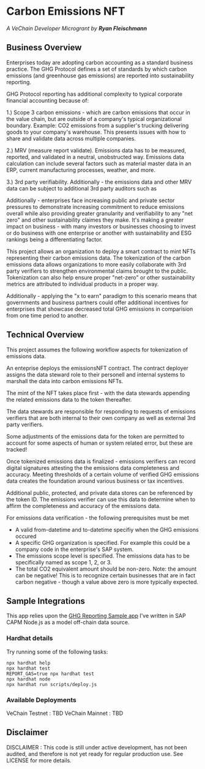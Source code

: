 # Carbon Emissions NFT 
<i>A VeChain Developer Microgrant by <b>Ryan Fleischmann</b></i>

## Business Overview
Enterprises today are adopting carbon accounting as a standard business practice. The GHG Protocol defines a set of standards by which carbon emissions (and greenhouse gas emissions) are reported into sustainability reporting.

GHG Protocol reporting has additional complexity to typical corporate financial accounting because of:

1.) Scope 3 carbon emissions - which are carbon emissions that occur in the value chain, but are outside of a company's typical organizational boundary. Example: CO2 emissions from a supplier's trucking delivering goods to your company's warehouse. This presents issues with how to share and validate data across multiple companies.

2.) MRV (measure report validate). Emissions data has to be measured, reported, and validated in a neutral, unobstructed way. Emissions data calculation can include several factors such as material master data in an ERP, current manufacturing processes, weather, and more.

3.) 3rd party verifiability. Additionally - the emissions data and other MRV data can be subject to additional 3rd party auditors such as

Additionally - enterprises face increasing public and private sector pressures to demonstrate increasing commitment to reduce emissions overall while also providing greater granularity and verifiability to any "net zero" and other sustainability claimes they make. It's making a greater impact on business - with many investors or businesses choosing to invest or do business with one enterprise or another with sustainability and ESG rankings being a differentiating factor.

This project allows an organization to deploy a smart contract to mint NFTs representing their carbon emissions data. The tokenization of the carbon emissions data allows organizations to more easily collaborate with 3rd party verifiers to strengthen environmental claims brought to the public. Tokenization can also help ensure proper "net-zero" or other sustainability metrics are attributed to individual products in a proper way.

Additionally - applying the "x to earn" paradigm to this scenario means that governments and business partners could offer additional incentives for enterprises that showcase decreased total GHG emissions in comparision from one time period to another.

## Technical Overview

This project assumes the following workflow aspects for tokenization of emissions data.

An enteprise deploys the emissionsNFT contract. The contract deployer assigns the data steward role to their personell and internal systems to marshall the data into carbon emissions NFTs.

The mint of the NFT takes place first - with the data stewards appending the related emissions data to the token thereafter.

The data stewards are responsible for responding to requests of emissions verifiers that are both internal to their own company as well as external 3rd party verifiers.

Some adjustments of the emissions data for the token are permitted to account for some aspects of human or system related error, but these are tracked!

Once tokenized emissions data is finalized - emissions verifiers can record digital signatures attesting the the emissions data completeness and accuracy. Meeting thresholds of a certain volume of verified GHG emissions data creates the foundation around various business or tax incentives.

Additional public, protected, and private data stores can be referenced by the token ID. The emissions verifier can use this data to determine when to affirm the completeness and accuracy of the emissions data.

For emissions data verification - the following prerequisites must be met
- A valid from-datetime and to-datetime specifiy when the GHG emissions occured
- A specific GHG organization is specified. For example this could be a company code in the enterprise's SAP system.
- The emissions scope level is specified. The emissions data has to be specifically named as scope 1, 2, or 3.
- The total CO2 equivalent amount should be non-zero. Note: the amount can be negative! This is to recognize certain businesses that are in fact carbon negative - though a value above zero is more typically expected.


## Sample Integrations
This app relies upon the [GHG Reporting Sample app](https://github.com/fleischr/GHGReportSample) I've written in SAP CAPM Node.js as a model off-chain data source.

### Hardhat details

Try running some of the following tasks:

```shell
npx hardhat help
npx hardhat test
REPORT_GAS=true npx hardhat test
npx hardhat node
npx hardhat run scripts/deploy.js
```


### Available Deployments
VeChain Testnet : TBD
VeChain Mainnet : TBD

## Disclaimer
DISCLAIMER : This code is still under active development, has not been audited, and therefore is not yet ready for regular production use. See LICENSE for more details.